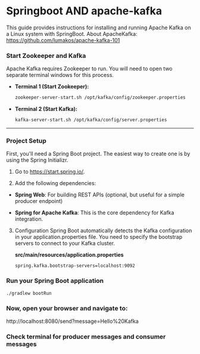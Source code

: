 # Springboot AND apache-kafka

This guide provides instructions for installing and running Apache Kafka on a Linux system with SpringBoot.
About ApacheKafka: https://github.com/lumakos/apache-kafka-101 

### Start Zookeeper and Kafka

Apache Kafka requires Zookeeper to run. You will need to open two separate terminal windows for this process.

* **Terminal 1 (Start Zookeeper):**
    ```sh
    zookeeper-server-start.sh /opt/kafka/config/zookeeper.properties
    ```
* **Terminal 2 (Start Kafka):**
    ```sh
    kafka-server-start.sh /opt/kafka/config/server.properties
    ```

---

### Project Setup
First, you'll need a Spring Boot project. The easiest way to create one is by using the Spring Initializr.

1. Go to https://start.spring.io/.

2. Add the following dependencies:

- <b>Spring Web</b>: For building REST APIs (optional, but useful for a simple producer endpoint)

- <b>Spring for Apache Kafka</b>: This is the core dependency for Kafka integration.

3.  Configuration
Spring Boot automatically detects the Kafka configuration in your application.properties file. You need to specify the bootstrap servers to connect to your Kafka cluster.

    <b>src/main/resources/application.properties</b>

    ```
    spring.kafka.bootstrap-servers=localhost:9092
    ```


### Run your Spring Boot application
```
./gradlew bootRun
```

### Now, open your browser and navigate to:
http://localhost:8080/send?message=Hello%20Kafka


### Check terminal for producer messages and consumer messages